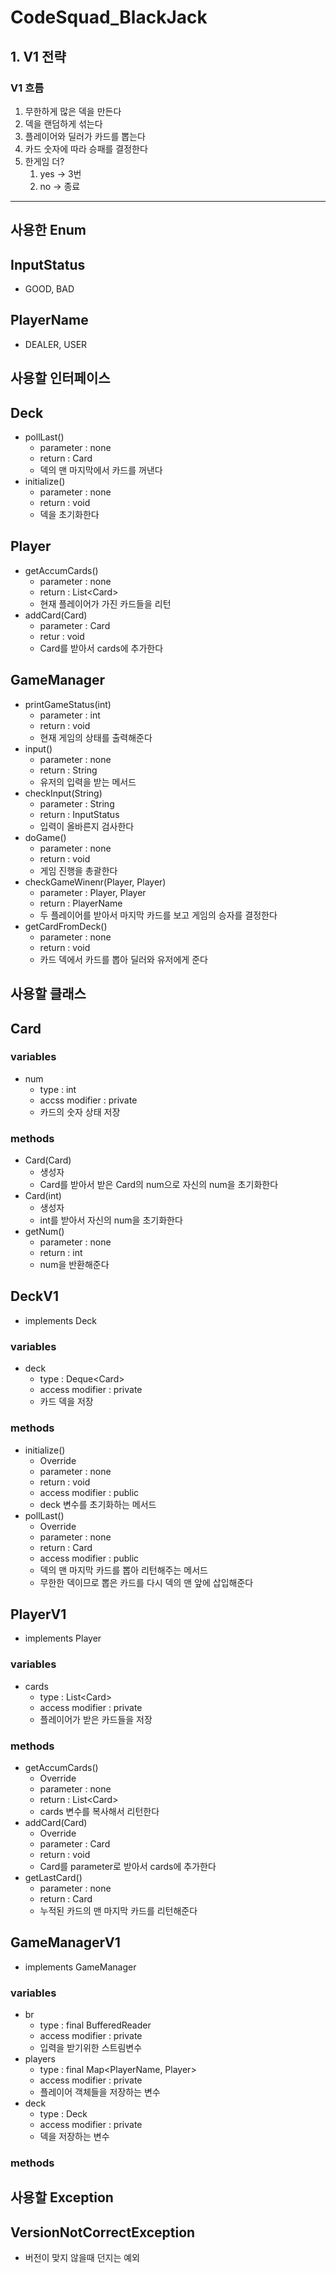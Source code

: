 # CodeSquad_BlackJack

## 1. V1 전략
### V1 흐름
1. 무한하게 많은 덱을 만든다
2. 덱을 랜덤하게 섞는다
3. 플레이어와 딜러가 카드를 뽑는다
4. 카드 숫자에 따라 승패를 결정한다
5. 한게임 더?
   1. yes -> 3번
   2. no -> 종료


--- 
## 사용한 Enum
## InputStatus
- GOOD, BAD

## PlayerName
- DEALER, USER

## 사용할 인터페이스
  
## Deck
- pollLast()
  - parameter : none
  - return : Card
  - 덱의 맨 마지막에서 카드를 꺼낸다
- initialize()
  - parameter : none
  - return : void
  - 덱을 초기화한다

## Player
- getAccumCards()
  - parameter : none
  - return : List\<Card>
  - 현재 플레이어가 가진 카드들을 리턴
- addCard(Card)
  - parameter : Card
  - retur : void
  - Card를 받아서 cards에 추가한다

## GameManager
- printGameStatus(int)
  - parameter : int
  - return : void
  - 현재 게임의 상태를 출력해준다
- input()
  - parameter : none
  - return : String
  - 유저의 입력을 받는 메서드
- checkInput(String)
  - parameter : String
  - return : InputStatus
  - 입력이 올바른지 검사한다
- doGame()
  - parameter : none
  - return : void
  - 게임 진행을 총괄한다
- checkGameWinenr(Player, Player)
  - parameter : Player, Player
  - return : PlayerName
  - 두 플레이어를 받아서 마지막 카드를 보고 게임의 승자를 결정한다
- getCardFromDeck()
  - parameter : none
  - return : void
  - 카드 덱에서 카드를 뽑아 딜러와 유저에게 준다

## 사용할 클래스

## Card
### variables
- num
  - type : int
  - accss modifier : private
  - 카드의 숫자 상태 저장

### methods
- Card(Card)
  - 생성자
  - Card를 받아서 받은 Card의 num으로 자신의 num을 초기화한다
- Card(int)
  - 생성자
  - int를 받아서 자신의 num을 초기화한다
- getNum()
  - parameter : none
  - return : int
  - num을 반환해준다

## DeckV1
- implements Deck
### variables
- deck
  - type : Deque\<Card>
  - access modifier : private
  - 카드 덱을 저장

### methods
- initialize()
  - Override
  - parameter : none
  - return : void
  - access modifier : public
  - deck 변수를 초기화하는 메서드
- pollLast()
  - Override
  - parameter : none
  - return : Card
  - access modifier : public
  - 덱의 맨 마지막 카드를 뽑아 리턴해주는 메서드
  - 무한한 덱이므로 뽑은 카드를 다시 덱의 맨 앞에 삽입해준다

## PlayerV1
- implements Player
### variables
- cards
  - type : List\<Card>
  - access modifier : private
  - 플레이어가 받은 카드들을 저장

### methods
- getAccumCards()
  - Override
  - parameter : none
  - return : List\<Card>
  - cards 변수를 복사해서 리턴한다 
- addCard(Card)
  - Override
  - parameter : Card
  - return : void
  - Card를 parameter로 받아서 cards에 추가한다
- getLastCard()
  - parameter : none
  - return : Card
  - 누적된 카드의 맨 마지막 카드를 리턴해준다
  
## GameManagerV1
- implements GameManager
### variables
- br
  - type : final BufferedReader
  - access modifier : private
  - 입력을 받기위한 스트림변수
- players
  - type : final Map\<PlayerName, Player>
  - access modifier : private
  - 플레이어 객체들을 저장하는 변수
- deck
  - type : Deck
  - access modifier : private
  - 덱을 저장하는 변수

### methods


## 사용할 Exception
## VersionNotCorrectException
- 버전이 맞지 않을때 던지는 예외